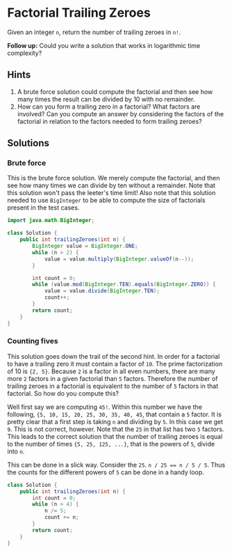# Factorial Trailing Zeroes

Given an integer `n`, return the number of trailing zeroes in `n!`.

**Follow up:** Could you write a solution that works in logarithmic time
complexity?

## Hints

1. A brute force solution could compute the factorial and then see how many
   times the result can be divided by 10 with no remainder.
1. How can you form a trailing zero in a factorial? What factors are involved?
   Can you compute an answer by considering the factors of the factorial in
   relation to the factors needed to form trailing zeroes?

## Solutions

### Brute force

This is the brute force solution. We merely compute the factorial, and then
see how many times we can divide by ten without a remainder. Note that this
solution won't pass the leeter's time limit! Also note that this solution
needed to use `BigInteger` to be able to compute the size of factorials
present in the test cases.

```java
import java.math.BigInteger;

class Solution {
    public int trailingZeroes(int n) {
        BigInteger value = BigInteger.ONE;
        while (n > 2) {
            value = value.multiply(BigInteger.valueOf(n--));
        }

        int count = 0;
        while (value.mod(BigInteger.TEN).equals(BigInteger.ZERO)) {
            value = value.divide(BigInteger.TEN);
            count++;
        }
        return count;
    }
}
```

### Counting fives

This solution goes down the trail of the second hint. In order for a factorial
to have a trailing zero it must contain a factor of `10`. The prime
factorization of 10 is `{2, 5}`. Because `2` is a factor in all even numbers,
there are many more `2` factors in a given factorial than `5` factors. Therefore
the number of trailing zeroes in a factorial is equivalent to the number of `5`
factors in that factorial. So how do you compute this?

Well first say we are computing `45!`. Within this number we have the following,
`{5, 10, 15, 20, 25, 30, 35, 40, 45`, that contain a `5` factor. It is pretty
clear that a first step is taking `n` and dividing by `5`. In this case we get
`9`. This is not correct, however. Note that the `25` in that list has two `5`
factors. This leads to the correct solution that the number of trailing zeroes
is equal to the number of times `{5, 25, 125, ...}`, that is the powers of `5`,
divide into `n`.

This can be done in a slick way. Consider the `25`. `n / 25 == n / 5 / 5`. Thus
the counts for the different powers of `5` can be done in a handy loop.

```java
class Solution {
    public int trailingZeroes(int n) {
        int count = 0;
        while (n > 4) {
            n /= 5;
            count += n;
        }
        return count;
    }
}
```
